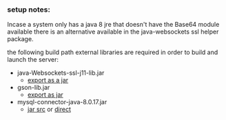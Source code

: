 ### setup notes:    
 Incase a system only has a java 8 jre that doesn't have the Base64 module available there is an alternative available in the java-websockets ssl helper package.    
 
 the following build path external libraries are required in order to build and launch the server:    
 
* java-Websockets-ssl-j11-lib.jar 	
	- [export as a jar](https://bitbucket.org/bshaw/java-websocket_ssl/src/master/ "https://bitbucket.org/bshaw/java-websocket_ssl/src/master/")    
* gson-lib.jar 						
	- [export as jar](https://github.com/bshawvt/gson "https://github.com/bshawvt/gson")    
* mysql-connector-java-8.0.17.jar 	
	- [jar src](https://dev.mysql.com/downloads/connector/j/ "https://dev.mysql.com/downloads/connector/j/") or [direct](https://dev.mysql.com/downloads/file/?id=490495 "https://dev.mysql.com/downloads/file/?id=490495")    
